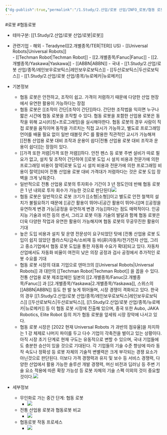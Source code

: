 ```yaml
---
{"dg-publish":true,"permalink":"/1.Study/2.산업/로봇 산업/INFO_로봇/협동 로봇/","created":"2024-11-20T21:02:28.026+09:00","updated":"2025-06-25T11:16:35.178+09:00"}
---
```


#로봇 #협동로봇


- 테마구분: [[1.Study/2.산업/로봇 산업/로봇\|로봇]]



- 관련기업
		- 해외
			- Teradyne([[2.개별종목/TER\|TER]] US)
		    - [[Universal Robots\|Universal Robots]]  
		    - [[Techman Robot\|Techman Robot]]
		    - [[2.개별종목/Fanuc\|Fanuc]] 
		    - [[2.개별종목/Yaskawa\|Yaskawa]]
		    - [[ABBN\|ABBN]] 
		 - 국내
		    - [[1.Study/2.산업/로봇 산업/종목/레인보우로보틱스\|레인보우로보틱스]] 
		    - [[두산로보틱스\|두산로보틱스]]
		    - [[1.Study/2.산업/로봇 산업/종목/뉴로메카\|뉴로메카]] 


- 기본정보
	- 협동 로봇은 안전하고, 조작이 쉽고. 가격이 저렴하기 때문에 다양한 산업 현장에서 유연한 활용이 가능하다는 장점
	- 협동 로봇은 [[조작이 간단\|조작이 간단]]하다. 간단한 조작법을 익히면 누구나 짧은 시간에 협동 로봇을 조작할 수 있다. 협동 로봇을 포함한 산업용 로봇은 동작을 위해 교시(티칭=프로그래밍)을 실시해야한다. 협동 로봇의 경우 사람이 직접 로봇을 움직이며 동작을 가르치는 직접 교시가 가능하고, 별도로 프로그래밍 언어를 배울 필요 없이 일반 태블릿 PC 를 활용한 직관적인 교시가 가능해져 [[전통 산업용 로봇 대비 조작과 운용이 쉽다\|전통 산업용 로봇 대비 조작과 운용이 쉽다]]는 장점이 있다.
	- [[가격 또한 저렴\|가격 또한 저렴]]하다. 안전 펜스 등 로봇 주변 설비가 따로 필요가 없고, 설치 및 조작이 간단하여 [[로봇 도입 시 설치 비용과 전문가에 의한 프로그래밍 비용이 절약\|로봇 도입 시 설치 비용과 전문가에 의한 프로그래밍 비용이 절약]]되어 전통 산업용 로봇 대비 가격대가 저렴하다는 것은 로봇 도입 장벽을 크게 낮춰준다. 
	- 일반적으로 전통 산업용 로봇의 투자회수 기간이 3 년 정도인데 반해 협동 로봇은 1 년 내외로 투자 회수가 가능한 것으로 판단된다![](https://i.imgur.com/H6JwE17.png)
	- 협동 로봇은 일반적으로 로봇 크기가 [[소형\|소형]]이고 별도로 안전 철책의 설치가 불필요하기 때문에 [[공간 활용이 뛰어나\|공간 활용이 뛰어나]]며 [[공정을 유연하게 변경 가능\|공정을 유연하게 변경 가능]]하다는 점도 매력적이다. 인공지능 기술과 비전 등의 센서, 그리고 로봇 이동 기술의 발달과 함께 협동 로봇은 더욱 다양한 작업과 유연한 활용이 가능해지며 협동 로봇의 무궁무진한 활용이 기대
	- 높은 도입 비용과 설치 및 운영 전문성이 요구되었던 탓에 [전통 산업용 로봇 도입이 쉽지 않았던 플라스틱/금속/소비재 등 비(非)자동차/전기전자 산업, 그리고 중소기업에서 협동 로봇 도입을 통한 자동화 수요가 확대]되고 있다. 자동차 산업에서도 자동화 비율이 여전히 낮은 의장 공정과 검사 공정에서 추가적인 로봇 수요를 기대
	- 협동 로봇 시장의 대표 기업으로 덴마크의 [[Universal Robots\|Universal Robots]] 과 대만의 [[Techman Robot\|Techman Robot]] 을 꼽을 수 있다. 전통 산업용 로봇 제조업체인 일본의 [[2.개별종목/Fanuc\|2.개별종목/Fanuc]] 과 [[2.개별종목/Yaskawa\|2.개별종목/Yaskawa]], 스위스의 [[ABBN\|ABBN]] 등도 한 발 늦게 뛰어들며, 시장 경쟁이 격화되고 있다. 한국의 경우 [[1.Study/2.산업/로봇 산업/종목/레인보우로보틱스\|레인보우로보틱스]] [[두산로보틱스\|두산로보틱스]], [[1.Study/2.산업/로봇 산업/종목/뉴로메카\|뉴로메카]] 등 이 협동 로봇 시장에 진출해 있으며, 중국 또한 Aubo, JAKA Robotics, Elite Robot 등의 저가 협동 로봇을 앞세워 시장 장악에 나서고 있다.
	- 협동 로봇 시장은 [2022 현재 Universal Robots 가 과반의 점유율]을 차지하는 1 강 체제로 나머지 파이를 두고 다수 기업이 각축전을 벌이고 있는 상황이다. 아직 시장 초기 단계로 현재 구도는 유동적으로 변할 수 있으며, 국내 기업들에도 충분한 승산이 있을 것으로 기대된다. 각 기업들의 기술 수준 향상에 따라 동작 속도나 정확성 등 로봇 자체의 기술적 변별력은 크게 부각되는 경쟁 요소가 아닌것으로 판단된다. 이보다 가격 경쟁력과 유지 및 보수 등 서비스 경쟁력, 다양한 산업에서 활용 가능한 솔루션 개발 경쟁력, 머신 비전과 딥러닝 등 주변 기술 요소 적용에 따른 확장 가능성 등 로봇 자체의 기술 스펙 이외의 것이 중요할 것이다.![](https://i.imgur.com/WJsvlv9.png)




- 세부정보
	- 무인화로 가는 중간 단계: 협동 로봇 
		- ![](https://i.imgur.com/UgVpDHp.png)
	- 전통 산업용 로봇과 협동로봇 비교
		- ![](https://i.imgur.com/6P2nHk4.png)
	- 협동로봇 작동 프로세스
		- ![](https://i.imgur.com/UVMDd3W.png)

